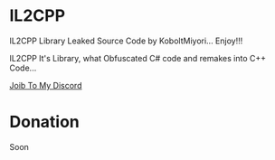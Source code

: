 # IL2CPP
IL2CPP Library Leaked Source Code by KoboltMiyori... Enjoy!!!

IL2CPP It's Library, what Obfuscated C# code and remakes into C++ Code...

[Joib To My Discord](https://discord.gg/s5T5whNh9r)

# Donation

Soon
